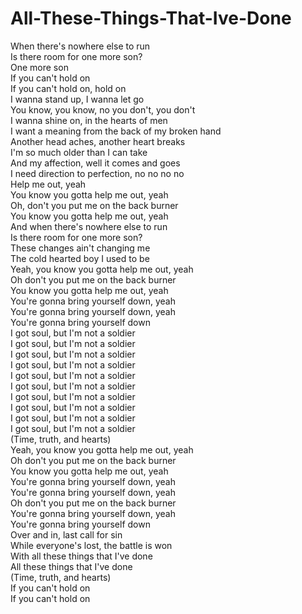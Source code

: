 # All-These-Things-That-Ive-Done

When there's nowhere else to run  
Is there room for one more son?  
One more son  
If you can't hold on  
If you can't hold on, hold on  
I wanna stand up, I wanna let go  
You know, you know, no you don't, you don't  
I wanna shine on, in the hearts of men  
I want a meaning from the back of my broken hand  
Another head aches, another heart breaks  
I'm so much older than I can take  
And my affection, well it comes and goes  
I need direction to perfection, no no no no  
Help me out, yeah  
You know you gotta help me out, yeah  
Oh, don't you put me on the back burner  
You know you gotta help me out, yeah  
And when there's nowhere else to run  
Is there room for one more son?  
These changes ain't changing me  
The cold hearted boy I used to be  
Yeah, you know you gotta help me out, yeah  
Oh don't you put me on the back burner  
You know you gotta help me out, yeah  
You're gonna bring yourself down, yeah  
You're gonna bring yourself down, yeah  
You're gonna bring yourself down  
I got soul, but I'm not a soldier  
I got soul, but I'm not a soldier  
I got soul, but I'm not a soldier  
I got soul, but I'm not a soldier  
I got soul, but I'm not a soldier  
I got soul, but I'm not a soldier  
I got soul, but I'm not a soldier  
I got soul, but I'm not a soldier  
I got soul, but I'm not a soldier  
I got soul, but I'm not a soldier  
(Time, truth, and hearts)  
Yeah, you know you gotta help me out, yeah  
Oh don't you put me on the back burner  
You know you gotta help me out, yeah  
You're gonna bring yourself down, yeah  
You're gonna bring yourself down, yeah  
Oh don't you put me on the back burner  
You're gonna bring yourself down, yeah  
You're gonna bring yourself down  
Over and in, last call for sin  
While everyone's lost, the battle is won  
With all these things that I've done  
All these things that I've done  
(Time, truth, and hearts)  
If you can't hold on  
If you can't hold on

